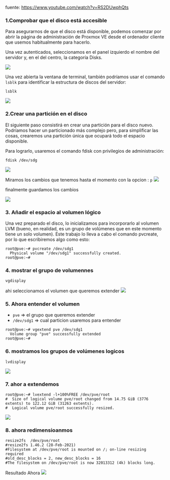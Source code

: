 [//]: # (aumentar espacion en disco lvm)
fuente:
https://www.youtube.com/watch?v=RS2DUwphQts

### 1.Comprobar que el disco está accesible
Para asegurarnos de que el disco está disponible, podemos comenzar por abrir la página de administración de Proxmox VE desde el ordenador cliente que usemos habitualmente para hacerlo.

Una vez autenticados, seleccionamos en el panel izquierdo el nombre del servidor y, en el del centro, la categoría Disks.

![](https://i.imgur.com/rqbcdcB.png)



Una vez abierta la ventana de terminal, también podríamos usar el comando `lsblk` para identificar la estructura de discos del servidor:
```shell
lsblk
```
![](https://i.imgur.com/qdzlPfV.png)




### 2.Crear una partición en el disco
El siguiente paso consistirá en crear una partición para el disco nuevo. Podríamos hacer un particionado más complejo pero, para simplificar las cosas, crearemos una partición única que ocupará todo el espacio disponible.

Para lograrlo, usaremos el comando fdisk con privilegios de administración:

```shell
fdisk /dev/sdg
```
![](https://i.imgur.com/hK7P6fa.png)


Miramos los  cambios que  tenemos hasta  el momento con la opcion : `p`
![](https://i.imgur.com/YFYmLlW.png)


finalmente guardamos los cambios

![](https://i.imgur.com/z7H7JIi.png)


### 3. Añadir el espacio al volumen lógico
Una vez preparado el disco, lo inicializamos para incorporarlo al volumen LVM (bueno, en realidad, es un grupo de volúmenes que en este momento tiene un solo volumen). Este trabajo lo lleva a cabo el comando pvcreate, por lo que escribiremos algo como esto:

```shell
root@pve:~# pvcreate /dev/sdg1
  Physical volume "/dev/sdg1" successfully created.
root@pve:~#
```


### 4. mostrar el grupo de volumennes
```shell
vgdisplay
```
ahi seleccionamos el volumen que  queremos extender
![](https://i.imgur.com/HNkR7WO.png)


### 5. Ahora entender el volumen
- `pve`        => el grupo que  queremos extender
- `/dev/sdg1`  => cual particion usaremos para entender

```shell
root@pve:~# vgextend pve /dev/sdg1
  Volume group "pve" successfully extended
root@pve:~#
```



### 6. mostramos los  grupos de volúmenes  logicos
```shell
lvdisplay
```

![](https://i.imgur.com/RtpR9BX.png)



### 7. ahor a extendemos

```shell
root@pve:~# lvextend -l+100%FREE /dev/pve/root
#  Size of logical volume pve/root changed from 14.75 GiB (3776 extents) to 122.12 GiB (31263 extents).
#  Logical volume pve/root successfully resized.
```
![](https://i.imgur.com/n7GDFmr.png)



### 8. ahora redimensioanmos

```shell
resize2fs  /dev/pve/root
#resize2fs 1.46.2 (28-Feb-2021)
#Filesystem at /dev/pve/root is mounted on /; on-line resizing required
#old_desc_blocks = 2, new_desc_blocks = 16
#The filesystem on /dev/pve/root is now 32013312 (4k) blocks long.
```
Resultado Ahora
![](https://i.imgur.com/gCtJ9aS.png) 









